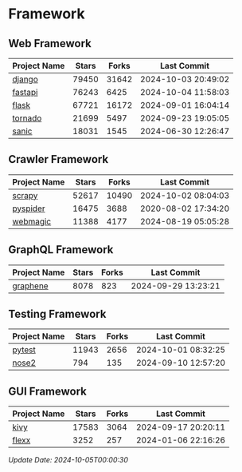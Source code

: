# Framework

## Web Framework
| Project Name | Stars | Forks | Last Commit |
| ------------ | ----- | ----- | ----------- |
| [django](https://github.com/django/django) | 79450 | 31642 | 2024-10-03 20:49:02 |
| [fastapi](https://github.com/fastapi/fastapi) | 76243 | 6425 | 2024-10-04 11:58:03 |
| [flask](https://github.com/pallets/flask) | 67721 | 16172 | 2024-09-01 16:04:14 |
| [tornado](https://github.com/tornadoweb/tornado) | 21699 | 5497 | 2024-09-23 19:05:05 |
| [sanic](https://github.com/sanic-org/sanic) | 18031 | 1545 | 2024-06-30 12:26:47 |

## Crawler Framework
| Project Name | Stars | Forks | Last Commit |
| ------------ | ----- | ----- | ----------- |
| [scrapy](https://github.com/scrapy/scrapy) | 52617 | 10490 | 2024-10-02 08:04:03 |
| [pyspider](https://github.com/binux/pyspider) | 16475 | 3688 | 2020-08-02 17:34:20 |
| [webmagic](https://github.com/code4craft/webmagic) | 11388 | 4177 | 2024-08-19 05:05:28 |

## GraphQL Framework
| Project Name | Stars | Forks | Last Commit |
| ------------ | ----- | ----- | ----------- |
| [graphene](https://github.com/graphql-python/graphene) | 8078 | 823 | 2024-09-29 13:23:21 |

## Testing Framework
| Project Name | Stars | Forks | Last Commit |
| ------------ | ----- | ----- | ----------- |
| [pytest](https://github.com/pytest-dev/pytest) | 11943 | 2656 | 2024-10-01 08:32:25 |
| [nose2](https://github.com/nose-devs/nose2) | 794 | 135 | 2024-09-10 12:57:20 |

## GUI Framework
| Project Name | Stars | Forks | Last Commit |
| ------------ | ----- | ----- | ----------- |
| [kivy](https://github.com/kivy/kivy) | 17583 | 3064 | 2024-09-17 20:20:11 |
| [flexx](https://github.com/flexxui/flexx) | 3252 | 257 | 2024-01-06 22:16:26 |

*Update Date: 2024-10-05T00:00:30*